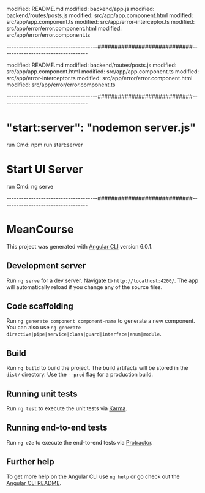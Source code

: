modified:   README.md
modified:   backend/app.js
modified:   backend/routes/posts.js
modified:   src/app/app.component.html
modified:   src/app/app.component.ts
modified:   src/app/error-interceptor.ts
modified:   src/app/error/error.component.html
modified:   src/app/error/error.component.ts

-------------------------------------############################-----------------------------------

modified:   README.md
modified:   backend/routes/posts.js
modified:   src/app/app.component.html
modified:   src/app/app.component.ts
modified:   src/app/error-interceptor.ts
modified:   src/app/error/error.component.html
modified:   src/app/error/error.component.ts

-------------------------------------############################-----------------------------------

# "start:server": "nodemon server.js"
run Cmd: npm run start:server

# Start UI Server
run Cmd: ng serve

-------------------------------------############################-----------------------------------

# MeanCourse

This project was generated with [Angular CLI](https://github.com/angular/angular-cli) version 6.0.1.

## Development server

Run `ng serve` for a dev server. Navigate to `http://localhost:4200/`. The app will automatically reload if you change any of the source files.

## Code scaffolding

Run `ng generate component component-name` to generate a new component. You can also use `ng generate directive|pipe|service|class|guard|interface|enum|module`.

## Build

Run `ng build` to build the project. The build artifacts will be stored in the `dist/` directory. Use the `--prod` flag for a production build.

## Running unit tests

Run `ng test` to execute the unit tests via [Karma](https://karma-runner.github.io).

## Running end-to-end tests

Run `ng e2e` to execute the end-to-end tests via [Protractor](http://www.protractortest.org/).

## Further help

To get more help on the Angular CLI use `ng help` or go check out the [Angular CLI README](https://github.com/angular/angular-cli/blob/master/README.md).
